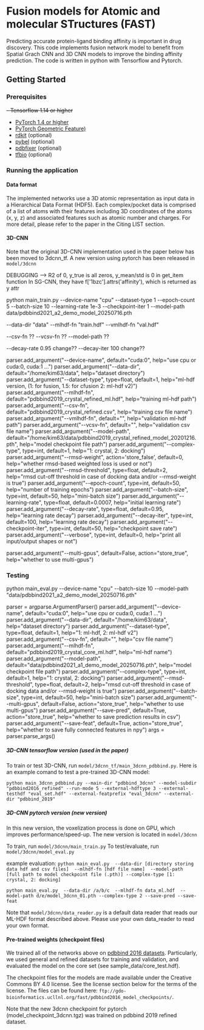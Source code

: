 # Fusion models for Atomic and molecular STructures (FAST)

Predicting accurate protein-ligand binding affinity is important in drug discovery. This code implements fusion network model to benefit from Spatial Grach CNN and 3D CNN models to improve the binding affinity prediction. The code is written in python with Tensorflow and Pytorch.  

 

## Getting Started

### Prerequisites

~~- Tensorflow 1.14 or higher~~
- [PyTorch 1.4 or higher](https://pytorch.org)
- [PyTorch Geometric Feature)](https://github.com/rusty1s/pytorch_geometric)
- [rdkit](rdkit.org) (optional)
- [pybel](https://github.com/pybel/pybel)  (optional)
- [pdbfixer](https://github.com/openmm/pdbfixer)  (optional)
- [tfbio](https://gitlab.com/cheminfIBB/tfbio)  (optional)


### Running the application

#### Data format

The implemented networks use a 3D atomic representation as input data in a Hierarchical Data Format (HDF5). 
Each complex/pocket data is comprised of a list of atoms with their features including 3D coordinates of the atoms (x, y, z) and associated features such as atomic number and charges. For more detail, please refer to the paper in the Citing LIST section.  


#### 3D-CNN

Note that the original 3D-CNN implementation used in the paper below has been moved to 3dcnn_tf. A new version using pytorch has been released in `model/3dcnn`

DEBUGGING
--> R2 of 0, y_true is all zeros, y_mean/std is 0
in get_item function
In SG-CNN, they have f['1bzc'].attrs('affinity'), which is returned as y attr


python main_train.py --device-name "cpu" --dataset-type 1 --epoch-count 5 --batch-size 10 --learning-rate 1e-3 --checkpoint-iter 1 --model-path data/pdbbind2021_a2_demo_model_20250716.pth

--data-dir "data" --mlhdf-fn "train.hdf" --vmlhdf-fn "val.hdf"



--csv-fn ??
--vcsv-fn ??
--model-path ??

--decay-rate 0.95 change?? 
--decay-iter 100 change??



parser.add_argument("--device-name", default="cuda:0", help="use cpu or cuda:0, cuda:1 ...")
parser.add_argument("--data-dir", default="/home/kim63/data", help="dataset directory")
parser.add_argument("--dataset-type", type=float, default=1, help="ml-hdf version, (1: for fusion, 1.5: for cfusion 2: ml-hdf v2)")
parser.add_argument("--mlhdf-fn", default="pdbbind2019_crystal_refined_ml.hdf", help="training ml-hdf path")
parser.add_argument("--csv-fn", default="pdbbind2019_crystal_refined.csv", help="training csv file name")
parser.add_argument("--vmlhdf-fn", default="", help="validation ml-hdf path")
parser.add_argument("--vcsv-fn", default="", help="validation csv file name")
parser.add_argument("--model-path", default="/home/kim63/data/pdbbind2019_crystal_refined_model_20201216.pth", help="model checkpoint file path")
parser.add_argument("--complex-type", type=int, default=1, help="1: crystal, 2: docking")
parser.add_argument("--rmsd-weight", action='store_false', default=0, help="whether rmsd-based weighted loss is used or not")
parser.add_argument("--rmsd-threshold", type=float, default=2, help="rmsd cut-off threshold in case of docking data and/or --rmsd-weight is true")
parser.add_argument("--epoch-count", type=int, default=50, help="number of training epochs")
parser.add_argument("--batch-size", type=int, default=50, help="mini-batch size")
parser.add_argument("--learning-rate", type=float, default=0.0007, help="initial learning rate")
parser.add_argument("--decay-rate", type=float, default=0.95, help="learning rate decay")
parser.add_argument("--decay-iter", type=int, default=100, help="learning rate decay")
parser.add_argument("--checkpoint-iter", type=int, default=50, help="checkpoint save rate")
parser.add_argument("--verbose", type=int, default=0, help="print all input/output shapes or not")

parser.add_argument("--multi-gpus", default=False, action="store_true", help="whether to use multi-gpus")



### Testing

python main_eval.py --device-name "cpu" --batch-size 10 --model-path "data/pdbbind2021_a2_demo_model_20250716.pth"


parser = argparse.ArgumentParser()
parser.add_argument("--device-name", default="cuda:0", help="use cpu or cuda:0, cuda:1 ...")
parser.add_argument("--data-dir", default="/home/kim63/data", help="dataset directory")
parser.add_argument("--dataset-type", type=float, default=1, help="1: ml-hdf, 2: ml-hdf v2")
parser.add_argument("--csv-fn", default="", help="csv file name")
parser.add_argument("--mlhdf-fn", default="pdbbind2019_crystal_core_ml.hdf", help="ml-hdf name")
parser.add_argument("--model-path", default="data/pdbbind2021_a1_demo_model_20250716.pth", help="model checkpoint file path")
parser.add_argument("--complex-type", type=int, default=1, help="1: crystal, 2: docking")
parser.add_argument("--rmsd-threshold", type=float, default=2, help="rmsd cut-off threshold in case of docking data and/or --rmsd-weight is true")
parser.add_argument("--batch-size", type=int, default=50, help="mini-batch size")
parser.add_argument("--multi-gpus", default=False, action="store_true", help="whether to use multi-gpus")
parser.add_argument("--save-pred", default=True, action="store_true", help="whether to save prediction results in csv")
parser.add_argument("--save-feat", default=True, action="store_true", help="whether to save fully connected features in npy")
args = parser.parse_args()


##### 3D-CNN tensorflow version (used in the paper)

To train or test 3D-CNN, run `model/3dcnn_tf/main_3dcnn_pdbbind.py`. 
Here is an example comand to test a pre-trained 3D-CNN model:

```
python main_3dcnn_pdbbind.py --main-dir "pdbbind_3dcnn" --model-subdir "pdbbind2016_refined" --run-mode 5 --external-hdftype 3 --external-testhdf "eval_set.hdf" --external-featprefix "eval_3dcnn" --external-dir "pdbbind_2019"
```

##### 3D-CNN pytorch version (new version)

In this new version, the voxelization process is done on GPU, which improves performance/speed-up. The new version is located in `model/3dcnn`

To train, run `model/3dcnn/main_train.py`
To test/evaluate, run `model/3dcnn/model_eval.py`

example evaluation: 
`python main_eval.py  --data-dir [directory storing data hdf and csv files]  --mlhdf-fn [hdf file name]  --model-path [full path to model checkpoint file (.pth)] --complex-type [1: crystal, 2: docking]`

`python main_eval.py  --data-dir /a/b/c  --mlhdf-fn data_ml.hdf  --model-path d/e/model_3dcnn_01.pth --complex-type 2 --save-pred --save-feat`

Note that `model/3dcnn/data_reader.py` is a default data reader that reads our ML-HDF format described above. Please use your own data_reader to read your own format.




#### Pre-trained weights (checkpoint files)

We trained all of the networks above on [pdbbind 2016 datasets](http://www.pdbbind.org.cn). Particularly, we used general and refined datasets for training and validation, and evaluated the model on the core set (see sample_data/core_test.hdf). 

The checkpoint files for the models are made available under the Creative Commons BY 4.0 license. See the license section below for the terms of the license. The files can be found here: `ftp://gdo-bioinformatics.ucllnl.org/fast/pdbbind2016_model_checkpoints/`. 

Note that the new 3dcnn checkpoint for pytorch (model_checkpoint_3dcnn.tgz) was trained on pdbbind 2019 refined dataset.  






